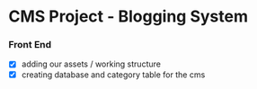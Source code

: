 # CMS Project - Blogging System

### Front End 
- [x] adding our assets / working structure 
- [x] creating database and category table for the cms